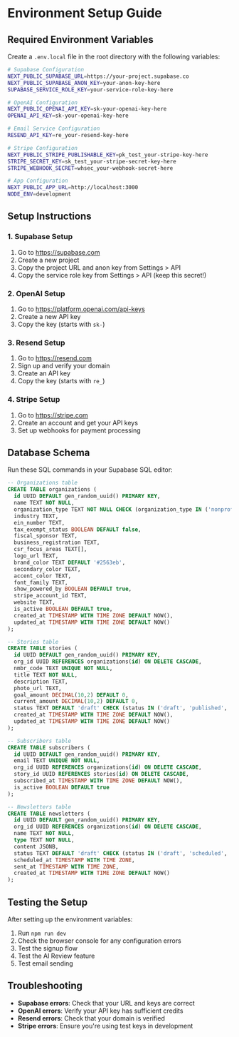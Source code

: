 # Environment Setup Guide

## Required Environment Variables

Create a `.env.local` file in the root directory with the following variables:

```bash
# Supabase Configuration
NEXT_PUBLIC_SUPABASE_URL=https://your-project.supabase.co
NEXT_PUBLIC_SUPABASE_ANON_KEY=your-anon-key-here
SUPABASE_SERVICE_ROLE_KEY=your-service-role-key-here

# OpenAI Configuration
NEXT_PUBLIC_OPENAI_API_KEY=sk-your-openai-key-here
OPENAI_API_KEY=sk-your-openai-key-here

# Email Service Configuration
RESEND_API_KEY=re_your-resend-key-here

# Stripe Configuration
NEXT_PUBLIC_STRIPE_PUBLISHABLE_KEY=pk_test_your-stripe-key-here
STRIPE_SECRET_KEY=sk_test_your-stripe-secret-key-here
STRIPE_WEBHOOK_SECRET=whsec_your-webhook-secret-here

# App Configuration
NEXT_PUBLIC_APP_URL=http://localhost:3000
NODE_ENV=development
```

## Setup Instructions

### 1. Supabase Setup
1. Go to https://supabase.com
2. Create a new project
3. Copy the project URL and anon key from Settings > API
4. Copy the service role key from Settings > API (keep this secret!)

### 2. OpenAI Setup
1. Go to https://platform.openai.com/api-keys
2. Create a new API key
3. Copy the key (starts with `sk-`)

### 3. Resend Setup
1. Go to https://resend.com
2. Sign up and verify your domain
3. Create an API key
4. Copy the key (starts with `re_`)

### 4. Stripe Setup
1. Go to https://stripe.com
2. Create an account and get your API keys
3. Set up webhooks for payment processing

## Database Schema

Run these SQL commands in your Supabase SQL editor:

```sql
-- Organizations table
CREATE TABLE organizations (
  id UUID DEFAULT gen_random_uuid() PRIMARY KEY,
  name TEXT NOT NULL,
  organization_type TEXT NOT NULL CHECK (organization_type IN ('nonprofit', 'grassroots', 'business')),
  industry TEXT,
  ein_number TEXT,
  tax_exempt_status BOOLEAN DEFAULT false,
  fiscal_sponsor TEXT,
  business_registration TEXT,
  csr_focus_areas TEXT[],
  logo_url TEXT,
  brand_color TEXT DEFAULT '#2563eb',
  secondary_color TEXT,
  accent_color TEXT,
  font_family TEXT,
  show_powered_by BOOLEAN DEFAULT true,
  stripe_account_id TEXT,
  website TEXT,
  is_active BOOLEAN DEFAULT true,
  created_at TIMESTAMP WITH TIME ZONE DEFAULT NOW(),
  updated_at TIMESTAMP WITH TIME ZONE DEFAULT NOW()
);

-- Stories table
CREATE TABLE stories (
  id UUID DEFAULT gen_random_uuid() PRIMARY KEY,
  org_id UUID REFERENCES organizations(id) ON DELETE CASCADE,
  nmbr_code TEXT UNIQUE NOT NULL,
  title TEXT NOT NULL,
  description TEXT,
  photo_url TEXT,
  goal_amount DECIMAL(10,2) DEFAULT 0,
  current_amount DECIMAL(10,2) DEFAULT 0,
  status TEXT DEFAULT 'draft' CHECK (status IN ('draft', 'published', 'archived')),
  created_at TIMESTAMP WITH TIME ZONE DEFAULT NOW(),
  updated_at TIMESTAMP WITH TIME ZONE DEFAULT NOW()
);

-- Subscribers table
CREATE TABLE subscribers (
  id UUID DEFAULT gen_random_uuid() PRIMARY KEY,
  email TEXT UNIQUE NOT NULL,
  org_id UUID REFERENCES organizations(id) ON DELETE CASCADE,
  story_id UUID REFERENCES stories(id) ON DELETE CASCADE,
  subscribed_at TIMESTAMP WITH TIME ZONE DEFAULT NOW(),
  is_active BOOLEAN DEFAULT true
);

-- Newsletters table
CREATE TABLE newsletters (
  id UUID DEFAULT gen_random_uuid() PRIMARY KEY,
  org_id UUID REFERENCES organizations(id) ON DELETE CASCADE,
  name TEXT NOT NULL,
  type TEXT NOT NULL,
  content JSONB,
  status TEXT DEFAULT 'draft' CHECK (status IN ('draft', 'scheduled', 'sent')),
  scheduled_at TIMESTAMP WITH TIME ZONE,
  sent_at TIMESTAMP WITH TIME ZONE,
  created_at TIMESTAMP WITH TIME ZONE DEFAULT NOW()
);
```

## Testing the Setup

After setting up the environment variables:

1. Run `npm run dev`
2. Check the browser console for any configuration errors
3. Test the signup flow
4. Test the AI Review feature
5. Test email sending

## Troubleshooting

- **Supabase errors**: Check that your URL and keys are correct
- **OpenAI errors**: Verify your API key has sufficient credits
- **Resend errors**: Check that your domain is verified
- **Stripe errors**: Ensure you're using test keys in development